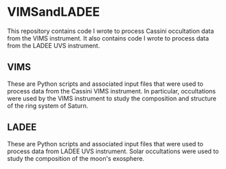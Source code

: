 # VIMSandLADEE
This repository contains code I wrote to process Cassini occultation data from the VIMS instrument. It also contains code I wrote to process data from the LADEE UVS instrument.

## VIMS
These are Python scripts and associated input files that were used to process data from the Cassini VIMS instrument. In particular, occultations were used by the VIMS instrument to study the composition and structure of the ring system of Saturn.

## LADEE
These are Python scripts and associated input files that were used to process data from LADEE UVS instrument. Solar occultations were used to study the composition of the moon's exosphere.
